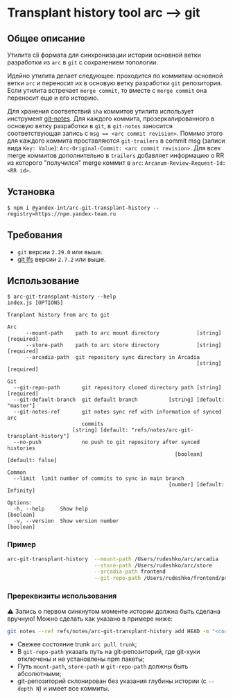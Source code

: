 # Transplant history tool arc ⟶ git

## Общее описание

Утилита cli формата для синхронизации истории основной ветки разработки из `arc` в `git` с сохранением топологии.

Идейно утилита делает следующее: проходится по коммитам основной ветки `arc` и переносит их в основую ветку разработки `git` репозитория.
Если утилита встречает `merge commit`, то вместе с `merge commit` она переносит еще и его историю.

Для хранения соответствий `sha` коммитов утилита использует инструмент [git-notes](https://git-scm.com/docs/git-notes). Для каждого коммита,
прозеркалированного в основую ветку разработки в `git`, в `git-notes` заносится соответствующая запись с `msg == <arc commit revision>`. Помимо этого
для каждого коммита проставляются `git-trailers` в commit msg (записи вида `Key: Value`): `Arc-Original-Commit: <arc commit revision>`.
Для всех merge коммитов дополнительно в `trailers` добавляет информацию о RR из которого "получился" merge коммит в `arc`: `Arcanum-Review-Request-Id: <RR id>`.

## Установка

```console
$ npm i @yandex-int/arc-git-transplant-history --registry=https://npm.yandex-team.ru
```

## Требования

* `git` версии `2.29.0` или выше.
* [git lfs] версии `2.7.2` или выше.

[git lfs]: https://wiki.yandex-team.ru/search-interfaces/git-lfs/

## Использование

```сonsole
$ arc-git-transplant-history --help
index.js [OPTIONS]

Tranplant history from arc to git

Arc
      --mount-path    path to arc mount directory            [string] [required]
      --store-path    path to arc store directory            [string] [required]
      --arcadia-path  git repository sync directory in Arcadia
                                                             [string] [required]

Git
  --git-repo-path       git repository cloned directory path [string] [required]
  --git-default-branch  git default branch          [string] [default: "master"]
  --git-notes-ref       git notes sync ref with information of synced arc
                        commits
                     [string] [default: "refs/notes/arc-git-transplant-history"]
  --no-push             no push to git repository after synced histories
                                                      [boolean] [default: false]

Common
  --limit  limit number of commits to sync in main branch
                                                    [number] [default: Infinity]

Options:
  -h, --help     Show help                                             [boolean]
  -v, --version  Show version number                                   [boolean]
```

### Пример

```bash
arc-git-transplant-history  --mount-path /Users/rudeshko/arc/arcadia    \
                            --store-path /Users/rudeshko/arc/store      \
                            --arcadia-path frontend                     \
                            --git-repo-path /Users/rudeshko/frontend/projects/infratest
```

### Пререквизиты использования

⚠ Запись о первом синкнутом моменте истории должна быть сделана вручную! Можно сделать как указано в примере ниже:

```bash
git notes --ref refs/notes/arc-git-transplant-history add HEAD -m "<corresponding arc commit sha in trunk>"
```

* Свежее состояние trunk `arc pull trunk`;
* В `git-repo-path` указать путь на git-репозиторий, где git-хуки отключены и не установлены npm пакеты;
* Путь `mount-path`, `store-path` и `git-repo-path` должны быть абсолютными;
* git-репозиторий склонирован без указания глубины истории (с `--depth N`) и имеет все коммиты.
